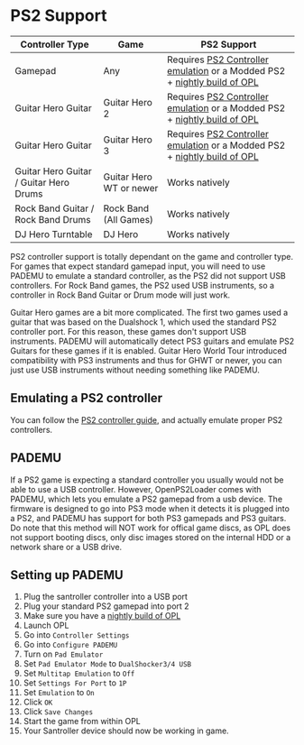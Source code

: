 # PS2 Support

| Controller Type                        | Game                    | PS2 Support                                                                                                                                                                                                      |
| -------------------------------------- | ----------------------- | ---------------------------------------------------------------------------------------------------------------------------------------------------------------------------------------------------------------- |
| Gamepad                                | Any                     | Requires [PS2 Controller emulation](https://santroller.tangentmc.net/wiring_guides/ps2_output.html) or a Modded PS2 + [nightly build of OPL](https://github.com/ps2homebrew/Open-PS2-Loader/releases/tag/latest) |
| Guitar Hero Guitar                     | Guitar Hero 2           | Requires [PS2 Controller emulation](https://santroller.tangentmc.net/wiring_guides/ps2_output.html) or a Modded PS2 + [nightly build of OPL](https://github.com/ps2homebrew/Open-PS2-Loader/releases/tag/latest) |
| Guitar Hero Guitar                     | Guitar Hero 3           | Requires [PS2 Controller emulation](https://santroller.tangentmc.net/wiring_guides/ps2_output.html) or a Modded PS2 + [nightly build of OPL](https://github.com/ps2homebrew/Open-PS2-Loader/releases/tag/latest) |
| Guitar Hero Guitar / Guitar Hero Drums | Guitar Hero WT or newer | Works natively                                                                                                                                                                                                   |
| Rock Band Guitar / Rock Band Drums     | Rock Band (All Games)   | Works natively                                                                                                                                                                                                   |
| DJ Hero Turntable                      | DJ Hero                 | Works natively                                                                                                                                                                                                   |

PS2 controller support is totally dependant on the game and controller type. For games that expect standard gamepad input, you will need to use PADEMU to emulate a standard controller, as the PS2 did not support USB controllers.
For Rock Band games, the PS2 used USB instruments, so a controller in Rock Band Guitar or Drum mode will just work.

Guitar Hero games are a bit more complicated. The first two games used a guitar that was based on the Dualshock 1, which used the standard PS2 controller port. For this reason, these games don't support USB instruments. PADEMU will automatically detect PS3 guitars and emulate PS2 Guitars for these games if it is enabled.
Guitar Hero World Tour introduced compatibility with PS3 instruments and thus for GHWT or newer, you can just use USB instruments without needing something like PADEMU.

## Emulating a PS2 controller

You can follow the [PS2 controller guide](https://santroller.tangentmc.net/wiring_guides/ps2_output.html), and actually emulate proper PS2 controllers.

## PADEMU

If a PS2 game is expecting a standard controller you usually would not be able to use a USB controller. However, OpenPS2Loader comes with PADEMU, which lets you emulate a PS2 gamepad from a usb device.
The firmware is designed to go into PS3 mode when it detects it is plugged into a PS2, and PADEMU has support for both PS3 gamepads and PS3 guitars.
Do note that this method will NOT work for offical game discs, as OPL does not support booting discs, only disc images stored on the internal HDD or a network share or a USB drive.

## Setting up PADEMU

1. Plug the santroller controller into a USB port
1. Plug your standard PS2 gamepad into port 2
1. Make sure you have a [nightly build of OPL](https://github.com/ps2homebrew/Open-PS2-Loader/releases/tag/latest)
1. Launch OPL
1. Go into `Controller Settings`
1. Go into `Configure PADEMU`
1. Turn on `Pad Emulator`
1. Set `Pad Emulator Mode` to `DualShocker3/4 USB`
1. Set `Multitap Emulation` to `Off`
1. Set `Settings For Port` to `1P`
1. Set `Emulation` to `On`
1. Click `OK`
1. Click `Save Changes`
1. Start the game from within OPL
1. Your Santroller device should now be working in game.
